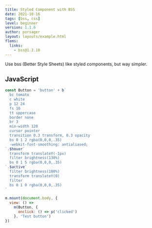 ```yaml
---
title: Styled Component with BSS
date: 2021-10-16
tags: [bss, css]
level: beginner
version: 1.1.6
author: porsager
layout: layouts/example.html
flems:
  links:
    - bss@1.2.10
---
```


Use bss (Better Style Sheets) like styled components, but way simpler.

## JavaScript

~~~js
const Button = 'button' + b`
  bc tomato
  c white
  p 12 24
  fs 16
  tt uppercase
  border none
  br 3
  min-width 120
  cursor pointer
  transition 0.3 transform, 0.3 opacity
  bs 0 1 2 rgba(0,0,0,.35)
  -webkit-font-smoothing: antialiased;
`.$hover`
  transform translateY(-1px)
  filter brightness(130%)
  bs 0 1 5 rgba(0,0,0,.35)
`.$active`
  filter brightness(100%)
  transform translateY(0)
  filter
  bs 0 1 0 rgba(0,0,0,.35)
`

m.mount(document.body, {
  view: () =>
    m(Button, {
      onclick: () => p('clicked')
    }, 'Test button')
})
~~~

